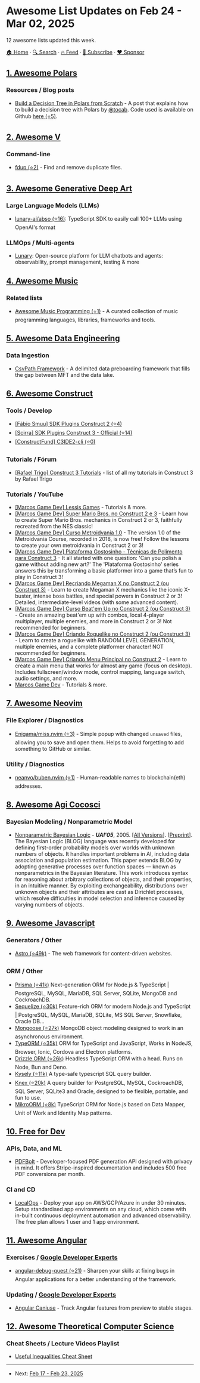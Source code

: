 # Awesome List Updates on Feb 24 - Mar 02, 2025

12 awesome lists updated this week.

[🏠 Home](/README.md) · [🔍 Search](https://www.trackawesomelist.com/search/) · [🔥 Feed](https://www.trackawesomelist.com/week/rss.xml) · [📮 Subscribe](https://trackawesomelist.us17.list-manage.com/subscribe?u=d2f0117aa829c83a63ec63c2f&id=36a103854c) · [❤️  Sponsor](https://github.com/sponsors/theowenyoung)



## [1. Awesome Polars](/content/ddotta/awesome-polars/week/README.md)

### Resources / Blog posts

*   [Build a Decision Tree in Polars from Scratch](https://towardsdatascience.com/build-a-decision-tree-in-polars-from-scratch/) - A post that explains how to build a decision tree with Polars by [@tocab](https://github.com/tocab). Code used is available on Github [here (⭐5)](https://github.com/tocab/efficient-trees).

## [2. Awesome V](/content/vlang/awesome-v/week/README.md)

### Command-line

*   [fdup (⭐2)](https://github.com/gechandesu/fdup) - Find and remove duplicate files.

## [3. Awesome Generative Deep Art](/content/filipecalegario/awesome-generative-deep-art/week/README.md)

### Large Language Models (LLMs)

*   [lunary-ai/abso (⭐16)](https://github.com/lunary-ai/abso): TypeScript SDK to easily call 100+ LLMs using OpenAI's format

### LLMOps / Multi-agents

*   [Lunary](https://lunary.ai): Open-source platform for LLM chatbots and agents: observability, prompt management, testing & more

## [4. Awesome Music](/content/ciconia/awesome-music/week/README.md)

### Related lists

*   [Awesome Music Programming (⭐1)](https://github.com/zoejane/awesome-music-programming) - A curated collection of music programming languages, libraries, frameworks and tools.

## [5. Awesome Data Engineering](/content/igorbarinov/awesome-data-engineering/week/README.md)

### Data Ingestion

*   [CsvPath Framework](https://www.csvpath.org/) - A delimited data preboarding framework that fills the gap between MFT and the data lake.

## [6. Awesome Construct](/content/ConstructCommunity/awesome-construct/week/README.md)

### Tools / Develop

*   [\[Fábio Smuu\] SDK Plugins Construct 2 (⭐4)](https://github.com/FabioSmuu/SDK_PluginC2)
*   [\[Scirra\] SDK Plugins Construct 3 - Official (⭐14)](https://github.com/Scirra/Construct-Addon-SDK)
*   [\[ConstructFund\] C3IDE2-cli (⭐0)](https://github.com/ConstructFund/c3ide2-cli)

### Tutorials / Fórum

*   [\[Rafael Trigo\] Construct 3 Tutorials](https://www.construct.net/en/tutorials/construct-tutorials-2525) - list of all my tutorials in Construct 3 by Rafael Trigo

### Tutorials / YouTube

*   [\[Marcos Game Dev\] Lessis Games](https://www.youtube.com/@lessisgames8555/playlists) - Tutorials & more.
*   [\[Marcos Game Dev\] Super Mario Bros. no Construct 2 e 3](https://www.youtube.com/playlist?list=PLuDpKE2ECBou7QX1vZa7dFt6n3mTbnYAD) - Learn how to create Super Mario Bros. mechanics in Construct 2 or 3, faithfully recreated from the NES classic!
*   [\[Marcos Game Dev\] Curso Metroidvania 1.0](https://www.youtube.com/playlist?list=PLuDpKE2ECBou-kcov-1DdbnNHLjxGiwDp) - The version 1.0 of the Metroidvania Course, recorded in 2018, is now free! Follow the lessons to create your own metroidvania in Construct 2 or 3!
*   [\[Marcos Game Dev\] Plataforma Gostosinho - Técnicas de Polimento para Construct 3](https://www.youtube.com/playlist?list=PLuDpKE2ECBovsRiINMYss6iOHJYCN8MNe) - It all started with one question: 'Can you polish a game without adding new art?' The 'Plataforma Gostosinho' series answers this by transforming a basic platformer into a game that’s fun to play in Construct 3!
*   [\[Marcos Game Dev\] Recriando Megaman X no Construct 2 (ou Construct 3)](https://www.youtube.com/playlist?list=PLuDpKE2ECBovmH0TG_ye_Wrg9CATAiB1p) - Learn to create Megaman X mechanics like the iconic X-buster, intense boss battles, and special powers in Construct 2 or 3! Detailed, intermediate-level videos (with some advanced content).
*   [\[Marcos Game Dev\] Curso Beat'em Up no Construct 2 (ou Construct 3)](https://www.youtube.com/playlist?list=PLuDpKE2ECBovMW6iHOWwa0zy5_g_7KL2l) - Create an amazing beat'em up with combos, local 4-player multiplayer, multiple enemies, and more in Construct 2 or 3! Not recommended for beginners.
*   [\[Marcos Game Dev\] Criando Roguelike no Construct 2 (ou Construct 3)](https://www.youtube.com/playlist?list=PLuDpKE2ECBosjwzkBzyTCOGr8WDLXflY6) - Learn to create a roguelike with RANDOM LEVEL GENERATION, multiple enemies, and a complete platformer character! NOT recommended for beginners.
*   [\[Marcos Game Dev\] Criando Menu Principal no Construct 2](https://www.youtube.com/playlist?list=PLuDpKE2ECBoulD0kDJNLmFc32nphXvY3U) - Learn to create a main menu that works for almost any game (focus on desktop). Includes fullscreen/window mode, control mapping, language switch, audio settings, and more.
*   [Marcos Game Dev](https://www.youtube.com/@MarcosGameDev/videos) - Tutorials & more.

## [7. Awesome Neovim](/content/rockerBOO/awesome-neovim/week/README.md)

### File Explorer / Diagnostics

*   [Enigama/miss.nvim (⭐3)](https://github.com/Enigama/miss.nvim) - Simple popup with changed `unsaved` files, allowing you to save and open them. Helps to avoid forgetting to add something to GitHub or similar.

### Utility / Diagnostics

*   [neanvo/buben.nvim (⭐1)](https://github.com/neanvo/buben.nvim) - Human-readable names to blockchain(eth) addresses.

## [8. Awesome Agi Cocosci](/content/YuzheSHI/awesome-agi-cocosci/week/README.md)

### Bayesian Modeling / Nonparametric Model

*   [Nonparametric Bayesian Logic](https://dl.acm.org/doi/abs/10.5555/3020336.3020347) - ***UAI'05***, 2005. \[[All Versions](https://scholar.google.com/scholar?cluster=18267211625980322095)]. \[[Preprint](https://www.cs.ubc.ca/~nando/papers/npblog.pdf)]. The Bayesian Logic (BLOG) language was recently developed for defining first-order probability models over worlds with unknown numbers of objects. It handles important problems in AI, including data association and population estimation. This paper extends BLOG by adopting generative processes over function spaces — known as nonparametrics in the Bayesian literature. This work introduces syntax for reasoning about arbitrary collections of objects, and their properties, in an intuitive manner. By exploiting exchangeability, distributions over unknown objects and their attributes are cast as Dirichlet processes, which resolve difficulties in model selection and inference caused by varying numbers of objects.

## [9. Awesome Javascript](/content/sorrycc/awesome-javascript/week/README.md)

### Generators / Other

*   [Astro (⭐49k)](https://github.com/withastro/astro) - The web framework for content-driven websites.

### ORM / Other

*   [Prisma (⭐41k)](https://github.com/prisma/prisma) Next-generation ORM for Node.js & TypeScript | PostgreSQL, MySQL, MariaDB, SQL Server, SQLite, MongoDB and CockroachDB.
*   [Sequelize (⭐30k)](https://github.com/sequelize/sequelize) Feature-rich ORM for modern Node.js and TypeScript | PostgreSQL, MySQL, MariaDB, SQLite, MS SQL Server, Snowflake, Oracle DB...
*   [Mongoose (⭐27k)](https://github.com/Automattic/mongoose) MongoDB object modeling designed to work in an asynchronous environment.
*   [TypeORM (⭐35k)](https://github.com/typeorm/typeorm) ORM for TypeScript and JavaScript, Works in NodeJS, Browser, Ionic, Cordova and Electron platforms.
*   [Drizzle ORM (⭐26k)](https://github.com/drizzle-team/drizzle-orm) Headless TypeScript ORM with a head. Runs on Node, Bun and Deno.
*   [Kysely (⭐11k)](https://github.com/kysely-org/kysely) A type-safe typescript SQL query builder.
*   [Knex (⭐20k)](https://github.com/knex/knex) A query builder for PostgreSQL, MySQL, CockroachDB, SQL Server, SQLite3 and Oracle, designed to be flexible, portable, and fun to use.
*   [MikroORM (⭐8k)](https://github.com/mikro-orm/mikro-orm) TypeScript ORM for Node.js based on Data Mapper, Unit of Work and Identity Map patterns.

## [10. Free for Dev](/content/ripienaar/free-for-dev/week/README.md)

### APIs, Data, and ML

*   [PDFBolt](https://pdfbolt.com) - Developer-focused PDF generation API designed with privacy in mind. It offers Stripe-inspired documentation and includes 500 free PDF conversions per month.

### CI and CD

*   [LocalOps](https://localops.co/) - Deploy your app on AWS/GCP/Azure in under 30 minutes. Setup standardised app environments on any cloud, which come with in-built continuous deployment automation and advanced observability. The free plan allows 1 user and 1 app environment.

## [11. Awesome Angular](/content/PatrickJS/awesome-angular/week/README.md)

### Exercises / [Google Developer Experts](https://developers.google.com/experts/all/technology/web-technologies)

*   [angular-debug-quest (⭐21)](https://github.com/angular-courses-lab/angular-debug-quest) - Sharpen your skills at fixing bugs in Angular applications for a better understanding of the framework.

### Updating / [Google Developer Experts](https://developers.google.com/experts/all/technology/web-technologies)

*   [Angular Caniuse](https://www.angular.courses/caniuse) - Track Angular features from preview to stable stages.

## [12. Awesome Theoretical Computer Science](/content/mostafatouny/awesome-theoretical-computer-science/week/README.md)

### Cheat Sheets / Lecture Videos Playlist

*   [Useful Inequalities Cheat Sheet](http://www.lkozma.net/inequalities_cheat_sheet/)

---

- Next: [Feb 17 - Feb 23, 2025](/content/2025/7/README.md)